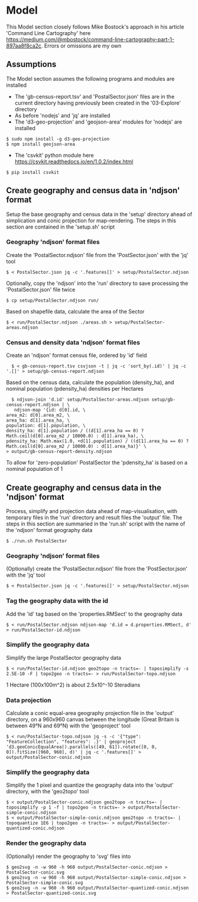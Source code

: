 # Model

This Model section closely follows Mike Bostock's approach in his article 'Command Line Cartography' here https://medium.com/@mbostock/command-line-cartography-part-1-897aa8f8ca2c. Errors or omissions are my own

## Assumptions

The Model section assumes the following programs and modules are installed  
  * The 'gb-census-report.tsv' and 'PostalSector.json' files are in the current directory having previously been created in the '03-Explore' directory
  * As before 'nodejs' and 'jq' are installed  
  * The 'd3-geo-projection' and 'geojson-area' modules for 'nodejs' are installed  
```
$ sudo npm install -g d3-geo-projection
$ npm install geojson-area
```
   * The 'csvkit' python module here https://csvkit.readthedocs.io/en/1.0.2/index.html
```
$ pip install csvkit
```

## Create geography and census data in 'ndjson' format  

  Setup the base geography and census data in the 'setup' directory ahead of simplication and conic projection for map-rendering. The steps in this section are contained in the 'setup.sh' script  

### Geography 'ndjson' format files  

  Create the 'PostalSector.ndjson' file from the 'PostSector.json' with the 'jq' tool  

```
$ < PostalSector.json jq -c '.features[]' > setup/PostalSector.ndjson
```

  Optionally, copy the 'ndjson' into the 'run' directory to save processing the 'PostalSector.json' file twice  
```
$ cp setup/PostalSector.ndjson run/
```
  
  Based on shapefile data, calculate the area of the Sector  
```
$ < run/PostalSector.ndjson ./areas.sh > setup/PostalSector-areas.ndjson
```

### Census and density data 'ndjson' format files  

  Create an 'ndjson' format census file, ordered by 'id' field  
```
  $ < gb-census-report.tsv csvjson -t | jq -c 'sort_by(.id)' | jq -c '.[]' > setup/gb-census-report.ndjson  
```

  Based on the census data, calculate the population (density_ha), and nominal population (pdensity_ha) densities per Hectares  
```
  $ ndjson-join 'd.id' setup/PostalSector-areas.ndjson setup/gb-census-report.ndjson | \
   ndjson-map '{id: d[0].id, \
area_m2: d[0].area_m2, \
area_ha: d[1].area_ha, \
population: d[1].population, \
density_ha: d[1].population / ((d[1].area_ha == 0) ? Math.ceil(d[0].area_m2 / 10000.0) : d[1].area_ha), \
pdensity_ha: Math.max(1.0, +d[1].population) / ((d[1].area_ha == 0) ? Math.ceil(d[0].area_m2 / 10000.0) : d[1].area_ha)}' \
> output/gb-census-report-density.ndjson
```

  To allow for 'zero-population' PostalSector the 'pdensity_ha' is based on a nominal population of 1   

## Create geography and census data in the 'ndjson' format  

  Process, simplify and projection data ahead of map-visualisation, with temporary files in the 'run' directory and result files the 'output' file. The steps in this section are summaried in the 'run.sh' script with the name of the 'ndjson' format geography data
```
$ ./run.sh PostalSector
```

### Geography 'ndjson' format files  

  (Optionally) create the 'PostalSector.ndjson' file from the 'PostSector.json' with the 'jq' tool  

```
$ < PostalSector.json jq -c '.features[]' > setup/PostalSector.ndjson
```

### Tag the geography data with the **id**  

   Add the 'id' tag based on the 'properties.RMSect' to the geography data
```
$ < run/PostalSector.ndjson ndjson-map 'd.id = d.properties.RMSect, d' > run/PostalSector-id.ndjson
```

### Simplify the geography data  

  Simplify the large PostalSector geography data  

```
$ < run/PostalSector-id.ndjson geo2topo -n tracts=- | toposimplify -s 2.5E-10 -F | topo2geo -n tracts=- > run/PostalSector-topo.ndjson

```
  1 Hectare (100x100m^2) is about 2.5x10^-10 Steradians

### Data projection

   Calculate a conic equal-area geography projection file in the 'output' directory, on a 960x960 canvas between the longitude (Great Britain is between 49°N and 69°N) with the 'geoproject' tool  

```
$ < run/PostalSector-topo.ndjson jq -s -c '{"type": "FeatureCollection", "features": .}' | geoproject 'd3.geoConicEqualArea().parallels([49, 61]).rotate([0, 0, 0]).fitSize([960, 960], d)' | jq -c '.features[]' > output/PostalSector-conic.ndjson
```

### Simplify the geography data  

   Simplify the 1 pixel and quantize the geography data into the 'output' directory, with the 'geo2topo' tool  

```
$ < output/PostalSector-conic.ndjson geo2topo -n tracts=- | toposimplify -p 1 -f | topo2geo -n tracts=- > output/PostalSector-simple-conic.ndjson
$ < output/PostalSector-simple-conic.ndjson geo2topo -n tracts=- | topoquantize 1E6 | topo2geo -n tracts=- > output/PostalSector-quantized-conic.ndjson
```

### Render the geography data
   
   (Optionally) render the geography to 'svg' files into 

```
$ geo2svg -n -w 960 -h 960 output/PostalSector-conic.ndjson > PostalSector-conic.svg
$ geo2svg -n -w 960 -h 960 output/PostalSector-simple-conic.ndjson > PostalSector-simple-conic.svg
$ geo2svg -n -w 960 -h 960 output/PostalSector-quantized-conic.ndjson > PostalSector-quantized-conic.svg
```

